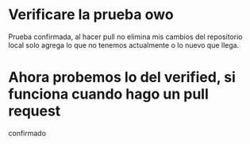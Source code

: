 # Verificare la prueba owo


Prueba confirmada, al hacer pull no elimina mis cambios del repositorio local solo agrega lo que no tenemos actualmente o lo nuevo que llega.

# Ahora probemos lo del verified, si funciona cuando hago un pull request
confirmado